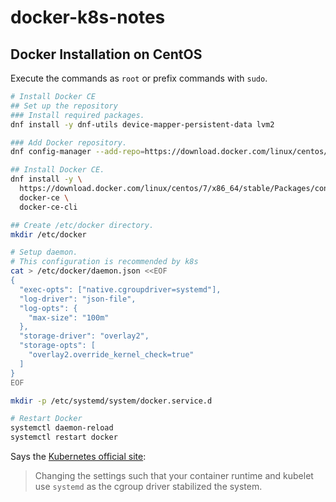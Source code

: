 # docker-k8s-notes

## Docker Installation on CentOS
Execute the commands as `root` or prefix commands with `sudo`.

```bash
# Install Docker CE
## Set up the repository
### Install required packages.
dnf install -y dnf-utils device-mapper-persistent-data lvm2

### Add Docker repository.
dnf config-manager --add-repo=https://download.docker.com/linux/centos/docker-ce.repo

## Install Docker CE.
dnf install -y \
  https://download.docker.com/linux/centos/7/x86_64/stable/Packages/containerd.io-1.2.13-3.1.el7.x86_64.rpm \
  docker-ce \
  docker-ce-cli

## Create /etc/docker directory.
mkdir /etc/docker

# Setup daemon.
# This configuration is recommended by k8s
cat > /etc/docker/daemon.json <<EOF
{
  "exec-opts": ["native.cgroupdriver=systemd"],
  "log-driver": "json-file",
  "log-opts": {
    "max-size": "100m"
  },
  "storage-driver": "overlay2",
  "storage-opts": [
    "overlay2.override_kernel_check=true"
  ]
}
EOF

mkdir -p /etc/systemd/system/docker.service.d

# Restart Docker
systemctl daemon-reload
systemctl restart docker
```

Says the [Kubernetes official site](https://kubernetes.io/docs/setup/production-environment/container-runtimes/):
> Changing the settings such that your container runtime and kubelet use `systemd` as the cgroup driver stabilized the system.